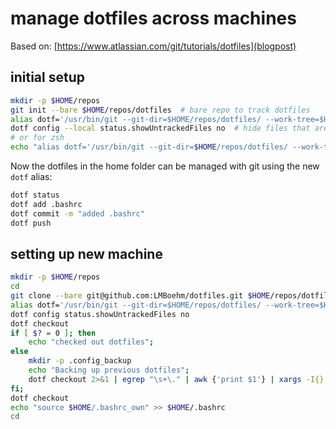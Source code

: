 # manage dotfiles across machines

Based on: [https://www.atlassian.com/git/tutorials/dotfiles](blogpost)

## initial setup

```bash
mkdir -p $HOME/repos
git init --bare $HOME/repos/dotfiles  # bare repo to track dotfiles
alias dotf='/usr/bin/git --git-dir=$HOME/repos/dotfiles/ --work-tree=$HOME'  # create alias to mng dotfiles
dotf config --local status.showUntrackedFiles no  # hide files that are not explicitly tracked
# or for zsh
echo "alias dotf='/usr/bin/git --git-dir=$HOME/repos/dotfiles/ --work-tree=$HOME'" >> $HOME/.bashrc
```

Now the dotfiles in the home folder can be managed with git using the new `dotf` alias:

```bash
dotf status
dotf add .bashrc
dotf commit -m "added .bashrc"
dotf push
```

## setting up new machine

```bash
mkdir -p $HOME/repos
cd
git clone --bare git@github.com:LMBoehm/dotfiles.git $HOME/repos/dotfiles
alias dotf='/usr/bin/git --git-dir=$HOME/repos/dotfiles/ --work-tree=$HOME'  # create alias to mng dotfiles
dotf config status.showUntrackedFiles no
dotf checkout
if [ $? = 0 ]; then
    echo "checked out dotfiles";
else
    mkdir -p .config_backup
    echo "Backing up previous dotfiles";
    dotf checkout 2>&1 | egrep "\s+\." | awk {'print $1'} | xargs -I{} mv {} .config_backup/{}
fi;
dotf checkout
echo "source $HOME/.bashrc_own" >> $HOME/.bashrc
cd
```
